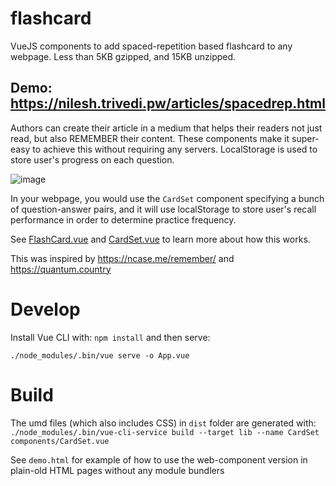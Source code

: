 # flashcard

VueJS components to add spaced-repetition based flashcard to any webpage. Less than 5KB gzipped, and 15KB unzipped.

## Demo: https://nilesh.trivedi.pw/articles/spacedrep.html

Authors can create their article in a medium that helps their readers not just read, but also REMEMBER their content.
These components make it super-easy to achieve this without requiring any servers. LocalStorage is used to store user's progress on each question.

![image](https://user-images.githubusercontent.com/51651338/80756518-30143100-8b22-11ea-9fdc-2a0ff13ca007.png)

In your webpage, you would use the `CardSet` component specifying a bunch of question-answer pairs, and it will
use localStorage to store user's recall performance in order to determine practice frequency. 

See [FlashCard.vue](https://github.com/learn-awesome/flashcard/blob/master/components/FlashCard.vue) and [CardSet.vue](https://github.com/learn-awesome/flashcard/blob/master/components/CardSet.vue) to learn more about how this works.

This was inspired by https://ncase.me/remember/ and https://quantum.country

# Develop

Install Vue CLI with: `npm install` and then serve:

`./node_modules/.bin/vue serve -o App.vue`

# Build

The umd files (which also includes CSS) in `dist` folder are generated with:
`./node_modules/.bin/vue-cli-service build --target lib --name CardSet components/CardSet.vue`

See `demo.html` for example of how to use the web-component version in plain-old HTML pages without any module bundlers
